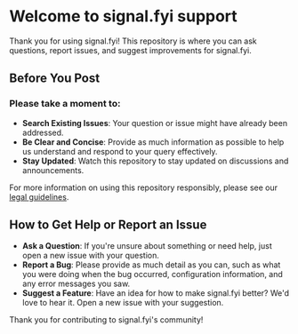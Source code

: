 # Welcome to signal.fyi support

Thank you for using signal.fyi! This repository is where you can ask questions, report issues, and suggest improvements for signal.fyi.

## Before You Post
### Please take a moment to:
- **Search Existing Issues**: Your question or issue might have already been addressed.
- **Be Clear and Concise**: Provide as much information as possible to help us understand and respond to your query effectively.
- **Stay Updated**: Watch this repository to stay updated on discussions and announcements.

For more information on using this repository responsibly, please see our <a href="https://www.signal.fyi/legal/">legal guidelines</a>.

## How to Get Help or Report an Issue
- **Ask a Question**: If you're unsure about something or need help, just open a new issue with your question.
- **Report a Bug**: Please provide as much detail as you can, such as what you were doing when the bug occurred, configuration information, and any error messages you saw.
- **Suggest a Feature**: Have an idea for how to make signal.fyi better? We'd love to hear it. Open a new issue with your suggestion.

Thank you for contributing to signal.fyi's community!



